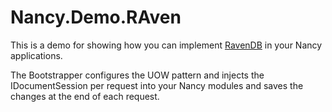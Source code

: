 # Nancy.Demo.RAven

This is a demo for showing how you can implement [RavenDB](http://ravendb.net/) in your Nancy applications.

The Bootstrapper configures the UOW pattern and injects the IDocumentSession per request into your Nancy modules and saves the changes at the end of each request.
